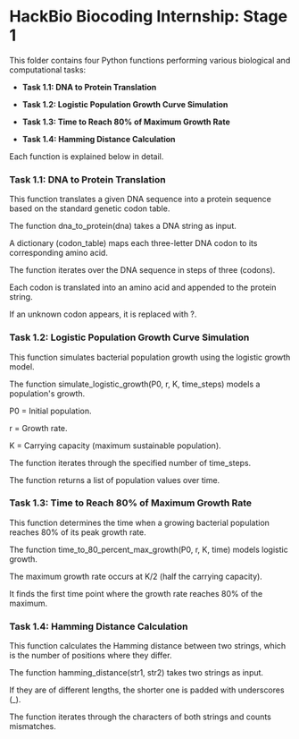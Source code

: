 # HackBio Biocoding Internship: Stage 1

This folder contains four Python functions performing various biological and computational tasks:

   - **Task 1.1: DNA to Protein Translation**

   - **Task 1.2: Logistic Population Growth Curve Simulation**

   - **Task 1.3: Time to Reach 80% of Maximum Growth Rate**

   - **Task 1.4: Hamming Distance Calculation**

Each function is explained below in detail.

### **Task 1.1: DNA to Protein Translation**

This function translates a given DNA sequence into a protein sequence based on the standard genetic codon table.

The function dna_to_protein(dna) takes a DNA string as input.

A dictionary (codon_table) maps each three-letter DNA codon to its corresponding amino acid.

The function iterates over the DNA sequence in steps of three (codons).

Each codon is translated into an amino acid and appended to the protein string.

If an unknown codon appears, it is replaced with ?.

### **Task 1.2: Logistic Population Growth Curve Simulation**

This function simulates bacterial population growth using the logistic growth model.

The function simulate_logistic_growth(P0, r, K, time_steps) models a population's growth.

P0 = Initial population.

r = Growth rate.

K = Carrying capacity (maximum sustainable population).

The function iterates through the specified number of time_steps.

The function returns a list of population values over time.

### **Task 1.3: Time to Reach 80% of Maximum Growth Rate**

This function determines the time when a growing bacterial population reaches 80% of its peak growth rate.

The function time_to_80_percent_max_growth(P0, r, K, time) models logistic growth.

The maximum growth rate occurs at K/2 (half the carrying capacity).

It finds the first time point where the growth rate reaches 80% of the maximum.

### **Task 1.4: Hamming Distance Calculation**

This function calculates the Hamming distance between two strings, which is the number of positions where they differ.

The function hamming_distance(str1, str2) takes two strings as input.

If they are of different lengths, the shorter one is padded with underscores (_).

The function iterates through the characters of both strings and counts mismatches.
